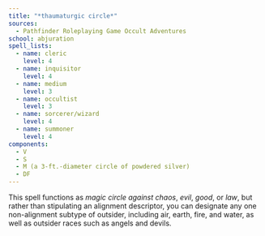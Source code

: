 ```yaml
---
title: "*thaumaturgic circle*"
sources:
  - Pathfinder Roleplaying Game Occult Adventures
school: abjuration
spell_lists:
  - name: cleric
    level: 4
  - name: inquisitor
    level: 4
  - name: medium
    level: 3
  - name: occultist
    level: 3
  - name: sorcerer/wizard
    level: 4
  - name: summoner
    level: 4
components:
  - V
  - S
  - M (a 3-ft.-diameter circle of powdered silver)
  - DF
---
```


This spell functions as *magic circle against chaos*, *evil*, *good*, or *law*, but rather than stipulating an alignment descriptor, you can designate any one non-alignment subtype of outsider, including air, earth, fire, and water, as well as outsider races such as angels and devils.
